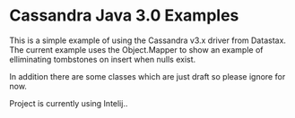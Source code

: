 # Cassandra Java 3.0 Examples

This is a simple example of using the Cassandra v3.x driver from Datastax. The current example uses the Object.Mapper to show an example of elliminating tombstones on insert when nulls exist.

In addition there are some classes which are just draft so please ignore for now.

Project is currently using Intelij..